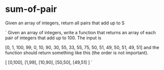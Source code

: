 # sum-of-pair

Given an array of integers, return all pairs that add up to S

`
Given an array of integers, write a function that returns an array of each pair of integers that add up to 100. The input is

[0, 1, 100, 99, 0, 10, 90, 30, 55, 33, 55, 75, 50, 51, 49, 50, 51, 49, 51]
and the function should return something like this (the order is not important).

[ [0,100], [1,99], [10,90], [50,50], [49,51] ]
`
